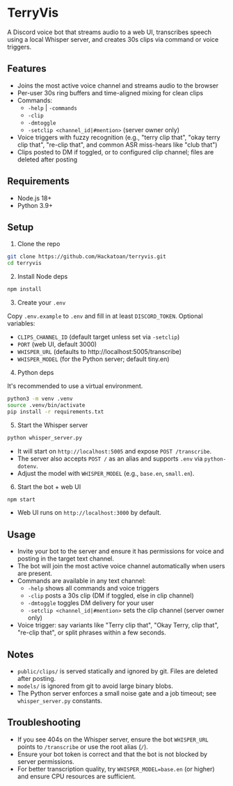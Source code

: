 # TerryVis

A Discord voice bot that streams audio to a web UI, transcribes speech using a local Whisper server, and creates 30s clips via command or voice triggers.

## Features
- Joins the most active voice channel and streams audio to the browser
- Per-user 30s ring buffers and time-aligned mixing for clean clips
- Commands:
  - `-help` | `-commands`
  - `-clip`
  - `-dmtoggle`
  - `-setclip <channel_id|#mention>` (server owner only)
- Voice triggers with fuzzy recognition (e.g., "terry clip that", "okay terry clip that", "re-clip that", and common ASR miss-hears like "club that")
- Clips posted to DM if toggled, or to configured clip channel; files are deleted after posting

## Requirements
- Node.js 18+
- Python 3.9+

## Setup

1. Clone the repo

```bash
git clone https://github.com/Hackatoan/terryvis.git
cd terryvis
```

2. Install Node deps

```bash
npm install
```

3. Create your `.env`

Copy `.env.example` to `.env` and fill in at least `DISCORD_TOKEN`.
Optional variables:
- `CLIPS_CHANNEL_ID` (default target unless set via `-setclip`)
- `PORT` (web UI, default 3000)
- `WHISPER_URL` (defaults to http://localhost:5005/transcribe)
- `WHISPER_MODEL` (for the Python server; default tiny.en)

4. Python deps

It's recommended to use a virtual environment.

```bash
python3 -m venv .venv
source .venv/bin/activate
pip install -r requirements.txt
```

5. Start the Whisper server

```bash
python whisper_server.py
```

- It will start on `http://localhost:5005` and expose `POST /transcribe`.
- The server also accepts `POST /` as an alias and supports `.env` via `python-dotenv`.
- Adjust the model with `WHISPER_MODEL` (e.g., `base.en`, `small.en`).

6. Start the bot + web UI

```bash
npm start
```

- Web UI runs on `http://localhost:3000` by default.

## Usage
- Invite your bot to the server and ensure it has permissions for voice and posting in the target text channel.
- The bot will join the most active voice channel automatically when users are present.
- Commands are available in any text channel:
  - `-help` shows all commands and voice triggers
  - `-clip` posts a 30s clip (DM if toggled, else in clip channel)
  - `-dmtoggle` toggles DM delivery for your user
  - `-setclip <channel_id|#mention>` sets the clip channel (server owner only)
- Voice trigger: say variants like "Terry clip that", "Okay Terry, clip that", "re-clip that", or split phrases within a few seconds.

## Notes
- `public/clips/` is served statically and ignored by git. Files are deleted after posting.
- `models/` is ignored from git to avoid large binary blobs.
- The Python server enforces a small noise gate and a job timeout; see `whisper_server.py` constants.

## Troubleshooting
- If you see 404s on the Whisper server, ensure the bot `WHISPER_URL` points to `/transcribe` or use the root alias (`/`).
- Ensure your bot token is correct and that the bot is not blocked by server permissions.
- For better transcription quality, try `WHISPER_MODEL=base.en` (or higher) and ensure CPU resources are sufficient.
